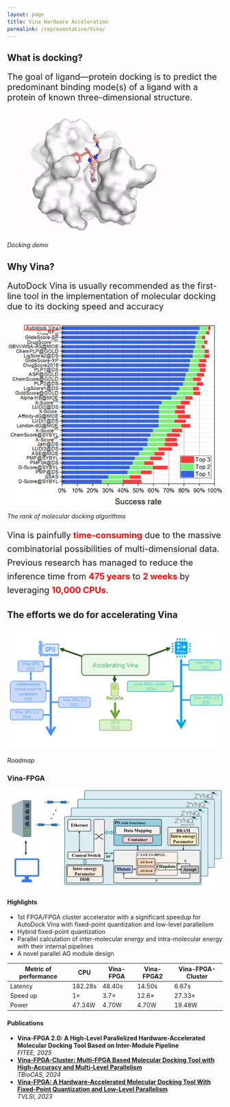 ```yaml
---
layout: page
title: Vina Hardware Acceleration
permalink: /representative/Vina/
---
```


## What is docking?


<p style="font-size:20px;">The goal of ligand—protein docking is to predict the predominant binding mode(s) of a ligand with a protein of known three-dimensional structure.</p>

<div class="img-center">
  <img src="/images/representative/Vina/docking.gif" alt="demo" width="400">
  <p><em>Docking demo</em></p>
</div>


## Why Vina?
<p style="font-size:20px;">AutoDock Vina is usually recommended as the first-line tool in the implementation of molecular docking due to its docking speed and accuracy</p>

<div class="img-center">
  <img src="/images/representative/Vina/vinarank.png" alt="efforts" width="img-fluid">
  <p><em>The rank of molecular docking algorithms</em></p>
</div>

<p style="font-size:20px; line-height:1.6;">
Vina is painfully 
<span style="color:red; font-weight:bold;">time-consuming</span> 
due to the massive combinatorial possibilities of multi-dimensional data. 
Previous research has managed to reduce the inference time from 
<span style="color:red; font-weight:bold;">475 years</span> 
to 
<span style="color:red; font-weight:bold;">2 weeks</span> 
by leveraging 
<span style="color:red; font-weight:bold;">10,000 CPUs</span>.
</p>


## The efforts we do for accelerating Vina

<div class="img-center">
  <img src="/images/representative/Vina/efforts.png" alt="efforts" width="img-fluid">
  <p><em>Roadmap</em></p>
</div>


### Vina-FPGA

<!-- ✅ 第一个框：Highlights -->
<div class="paper-box">
  <div class="paper-box-image">
    <img src="/images/representative/Vina/vinafpgacluster.png" alt="Research">
  </div>
  <div class="paper-box-text">
    <h4>Highlights</h4>
    <ul>
      <li>1st FPGA/FPGA cluster accelerator with a significant speedup for AutoDock Vina with fixed-point quantization and low-level parallelism</li>
      <li>Hybrid fixed-point quantization</li>
      <li>Parallel calculation of inter-molecular energy and intra-molecular energy with their internal pipelines</li>
      <li>A novel parallel AG module design</li>
    </ul>
  </div>
</div>

<!-- ✅ 第二部分：表格（直接展示，不用额外的 box） -->
<table class="perf-table">
  <thead>
    <tr>
      <th>Metric of performance</th>
      <th>CPU</th>
      <th>Vina-FPGA</th>
      <th>Vina-FPGA2</th>
      <th>Vina-FPGA-Cluster</th>
    </tr>
  </thead>
  <tbody>
    <tr>
      <td>Latency</td>
      <td>182.28s</td>
      <td>48.40s</td>
      <td>14.50s</td>
      <td>6.67s</td>
    </tr>
    <tr>
      <td>Speed up</td>
      <td>1×</td>
      <td>3.7×</td>
      <td>12.6×</td>
      <td>27.33×</td>
    </tr>
    <tr>
      <td>Power</td>
      <td>47.34W</td>
      <td>4.70W</td>
      <td>4.70W</td>
      <td>19.48W</td>
    </tr>
  </tbody>
</table>

<!-- ✅ 第三个框：Publications -->
<div class="paper-section">
  <h4>Publications</h4>
  <ul>
    <li><strong>Vina-FPGA 2.0: A High-Level Parallelized Hardware-Accelerated Molecular Docking Tool Based on Inter-Module Pipeline</strong><br><em>FITEE, 2025</em></li>
    <li><strong><a href="https://ieeexplore.ieee.org/abstract/document/10500753">Vina-FPGA-Cluster: Multi-FPGA Based Molecular Docking Tool with High-Accuracy and Multi-Level Parallelism</a></strong><br><em>TBioCAS, 2024</em></li>
    <li><strong><a href="https://ieeexplore.ieee.org/document/9940230">Vina-FPGA: A Hardware-Accelerated Molecular Docking Tool With Fixed-Point Quantization and Low-Level Parallelism</a></strong><br><em>TVLSI, 2023</em></li>
  </ul>
</div>


